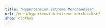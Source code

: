 ```yaml
---
title: "Hypertension Extreme Merchandise"
url: /mesa/hypertension-extreme-merchandise/
shop: clothes
---
```

